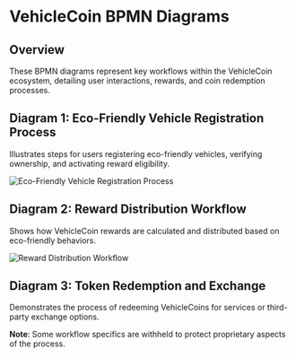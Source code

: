 
# VehicleCoin BPMN Diagrams

## Overview

These BPMN diagrams represent key workflows within the VehicleCoin ecosystem, detailing user interactions, rewards, and coin redemption processes.

## Diagram 1: Eco-Friendly Vehicle Registration Process

Illustrates steps for users registering eco-friendly vehicles, verifying ownership, and activating reward eligibility.

![Eco-Friendly Vehicle Registration Process](./diagrams/eco_friendly_vehicle_registration.png)

## Diagram 2: Reward Distribution Workflow

Shows how VehicleCoin rewards are calculated and distributed based on eco-friendly behaviors.

![Reward Distribution Workflow](./diagrams/reward_distribution_workflow.png)

## Diagram 3: Token Redemption and Exchange

Demonstrates the process of redeeming VehicleCoins for services or third-party exchange options.

**Note**: Some workflow specifics are withheld to protect proprietary aspects of the process.

